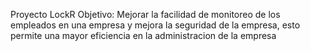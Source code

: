 Proyecto LockR
Objetivo: Mejorar la facilidad de monitoreo de los empleados en una empresa y mejora la seguridad de la empresa,
esto permite una mayor eficiencia en la administracion de la empresa
